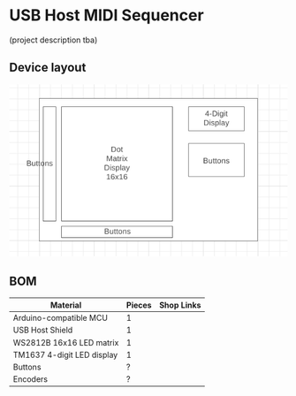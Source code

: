 # USB Host MIDI Sequencer

(project description tba)

## Device layout

[![Device layout image](docs/wireframe.png)](https://wireframe.cc/Jiip4M)

## BOM

| Material                   | Pieces | Shop Links |
|----------------------------|--------|------------|
| Arduino-compatible MCU     | 1      |            |
| USB Host Shield            | 1      |            |
| WS2812B 16x16 LED matrix   | 1      |            |
| TM1637 4-digit LED display | 1      |            |
| Buttons                    | ?      |            |
| Encoders                   | ?      |            |
